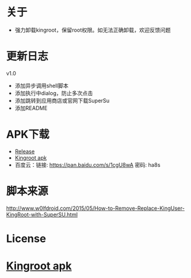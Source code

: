 关于
===
* 强力卸载kingroot，保留root权限。如无法正确卸载，欢迎反馈问题

更新日志
===
v1.0
*  添加异步调用shell脚本
*  添加执行中dialog，防止多次点击
*  添加跳转到应用商店或官网下载SuperSu
*  添加README

APK下载
===

* [Release](https://github.com/inx95/RmKingroot/releases)
* [Kingroot apk](https://aapks.com/apk/kingroot/)
* 百度云：链接: https://pan.baidu.com/s/1cgU8wA 密码: ha8s

脚本来源
===
http://www.w0lfdroid.com/2015/05/How-to-Remove-Replace-KingUser-KingRoot-with-SuperSU.html  

License
===
[Kingroot apk](https://aapks.com/apk/kingroot/)
===
